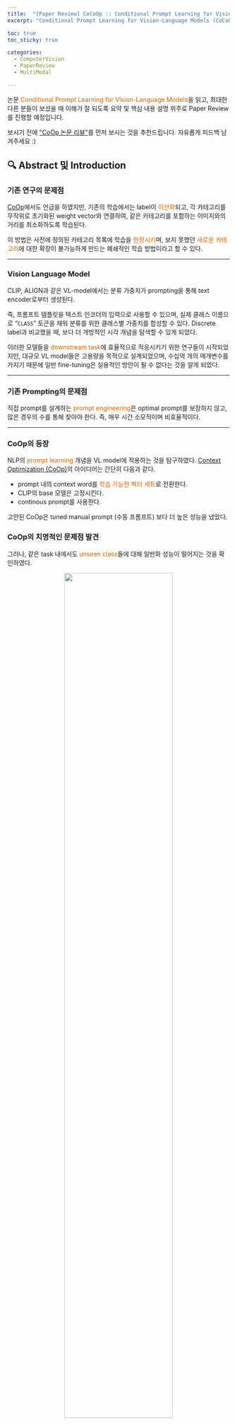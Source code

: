 ```yaml
---
title:  "[Paper Review] CoCoOp :: Conditional Prompt Learning for Vision-Language Models"
excerpt: "Conditional Prompt Learning for Vision-Language Models (CoCoOp) 논문 리뷰"

toc: true
toc_sticky: true

categories:
  - ComputerVision 
  - PaperReview
  - MultiModal

---
```


논문 <font style="color:hsl(27, 100%, 43%)">Conditional Prompt Learning for Vision-Language Models</font>을 읽고, 
최대한 다른 분들이 보셨을 때 이해가 잘 되도록 요약 및 핵심 내용 설명 위주로 Paper Review를 진행할 예정입니다.

보시기 전에 ["CoOp 논문 리뷰"](https://m2nja201.github.io/computervision/paperreview/multimodal/CoOp/)를 먼저 보시는 것을 추천드립니다.
자유롭게 피드백 남겨주세요 :)

## 🔍 Abstract 및 Introduction
### 기존 연구의 문제점
[CoOp](https://m2nja201.github.io/computervision/paperreview/multimodal/CoOp/)에서도 언급을 하였지만, 기존의 학습에서는 label이 <font style="color:hsl(27, 100%, 43%)">이산화</font>되고, 각 카테고리를 무작위로 초기화된 weight vector와 연결하여, 같은 카테고리를 포함하는 이미지와의 거리를 최소화하도록 학습된다.

이 방법은 사전에 정의된 카테고리 목록에 학습을 <font style="color:hsl(27, 100%, 43%)">한정시키</font>며, 보지 못했던 <font style="color:hsl(27, 100%, 43%)">새로운 카테고리</font>에 대한 확장이 불가능하게 만드는 폐쇄적인 학습 방법이라고 할 수 있다.

<hr>

### Vision Language Model
CLIP, ALIGN과 같은 VL-model에서는 분류 가중치가 prompting을 통해 text encoder로부터 생성된다.

즉, 프롬프트 템플릿을 텍스트 인코더의 입력으로 사용할 수 있으며, 실제 클래스 이름으로 “``CLASS``” 토큰을 채워 분류를 위한 클래스별 가중치를 합성할 수 있다. Discrete label과 비교했을 때, 보다 더 개방적인 시각 개념을 탐색할 수 있게 되었다.

이러한 모델들을 <font style="color:hsl(27, 100%, 43%)">downstream task</font>에 효율적으로 적응시키기 위한 연구들이 시작되었지만, 대규모 VL model들은 고용량을 목적으로 설계되었으며, 수십억 개의 매개변수를 가지기 때문에 일반 fine-tuning은 실용적인 방안이 될 수 없다는 것을 알게 되었다.

<hr>

### 기존 Prompting의 문제점
직접 prompt를 설계하는 <font style="color:hsl(27, 100%, 43%)">prompt engineering</font>은 optimal prompt를 보장하지 않고, 많은 경우의 수를 통해 찾아야 한다.
즉, 매우 시간 소모적이며 비효율적이다.

<hr>

### CoOp의 등장
NLP의 <font style="color:hsl(27, 100%, 43%)">prompt learning</font> 개념을 VL model에 적용하는 것을 탐구하였다.
[Context Optimization (CoOp)](https://m2nja201.github.io/computervision/paperreview/multimodal/CoOp/)의 아이디어는 간단히 다음과 같다.
- prompt 내의 context word를 <font style="color:hsl(27, 100%, 43%)">학습 가능한 벡터 세트</font>로 전환한다.
- CLIP의 base 모델은 고정시킨다.
- continous prompt를 사용한다.

고안된 CoOp은 tuned manual prompt (수동 프롬프트) 보다 더 높은 성능을 냈었다.

### CoOp의 치명적인 문제점 발견
그러나, 같은 task 내에서도 <font style="color:hsl(27, 100%, 43%)">unseen class</font>들에 대해 일반화 성능이 떨어지는 것을 확인하였다.

<center>
<img src="https://github.com/m2nja201/m2nja201.github.io/assets/80443295/3b1a8545-c964-4747-9399-24e87178c497" width="70%" height="70%"></center>

위와 같이 ``Arrival gate``와 ``Cathedral``과 같이 <font style="color:hsl(27, 100%, 43%)">Dataset에 존재하는 base class</font>에 대한 성능은 CoOp의 성능이 좋은 것을 확인할 수 있다.

<center>
<img src="https://github.com/m2nja201/m2nja201.github.io/assets/80443295/d27e6dd9-d61f-48d9-af02-14a259d09b63" width="70%" height="70%"></center>

그러나 같은 범주인 scene understanding에 속하여도, <font style="color:hsl(27, 100%, 43%)">Dataset에 존재하지 않는 wider unseen class</font>에서는 일반화 요소를 포착하지 못하는 것을 볼 수 있다.

이러한 문제는 <font style="color:hsl(27, 100%, 43%)">CoOp의 정적 설계</font>에 의해 발생한다고 주장한다. 즉 한 번 학습되면 context가 <font style="color:hsl(27, 100%, 43%)">고정</font>되기 때문에 <font style="color:hsl(27, 100%, 43%)">특정한 class set</font>에만 최적화 되는 것이다.

<hr>

### CoCoOp의 소개
일반화 문제를 해결하기 위해, <font style="color:hsl(27, 100%, 43%)">Conditional prompt learning</font>인 <font style="color:hsl(27, 100%, 43%)">Conditional Context Optimization (CoCoOp)</font> 방법을 소개한다.

#### ➡️ 핵심 아이디어
- prompt를 고정시키지 않고, 각 <font style="color:hsl(27, 100%, 43%)">input instance (image)</font>에 따라 prompt를 <font style="color:hsl(27, 100%, 43%)">조건화</font>한다.
- CoOp을 확장하여 각 이미지에 대해 <font style="color:hsl(27, 100%, 43%)">input-conditional token</font>을 생성하는 <font style="color:hsl(27, 100%, 43%)">경량 신경망</font>을 추가로 학습하며, 이는 학습 가능한 context vector와 결합된다.

#### ➡️ <font style="color:hsl(27, 100%, 43%)">instance-conditional prompt</font>를 통해 더 일반화 시킬 수 있는 이유
특정한 class만을 위하기 보다, 각 <font style="color:hsl(27, 100%, 43%)">instance들을 특정</font> 짓도록 최적화 되어 있기 때문이다.

<hr>

### Contributions
- 존재하지 않던 <font style="color:hsl(27, 100%, 43%)">unseen classes</font>에 대해서 manual prompts 간의 격차를 매우 줄일 수 있었고, 보다 더 좋은 성능을 얻을 수 있었다.
- CoOp보다 더 강한 <font style="color:hsl(27, 100%, 43%)">도메인 일반화</font> 성능을 도출 할 수 있다.
- 학습된 context가 극적으로 다른 클래스를 가진 다른 작업으로 전환될 때, CoOp의 성능을 명확한 margin으로 능가하기 때문에, 더 큰 규모에서 성공할 수 있는 잠재력을 가지고 있다.

<br>

## 🔍 Related Works
※ [CoOp 논문](https://m2nja201.github.io/computervision/paperreview/multimodal/CoOp/)과 거의 유사하기 때문에 해당 게시글을 참고해주세요.

<br>

## 🔍 Methodology
전체적인 architecture는 다음과 같다.
<center><img src="https://github.com/m2nja201/m2nja201.github.io/assets/80443295/3c887494-7d7b-4f87-ac66-dd156a1d576f" width="70%"></center>

<hr>

### CLIP (contrastive language-image pre-training) backbone 사용

<center><img src="https://github.com/m2nja201/m2nja201.github.io/assets/80443295/6609e8e6-ff21-4982-9f13-82d96e227b39" width="50%"> <img src="https://github.com/m2nja201/m2nja201.github.io/assets/80443295/f9d5d5e8-6831-4e96-9558-acce99cd5dcf" width="40%"></center>

- 두 개의 인코더 (Image Encoder, Text Encoder) 를 사용하여 구축했다.
- Image Encoder는 ResNet 혹은 ViT이며, 이미지를 특징 벡터로 변환한다.
- Text Encoder는 Transformer로 단어 토큰의 시퀀스를 입력 받아 벡터화된 표현을 생성한다.
- Loss : 두 modality의 결합된 embedding space를 학습하기 위해 contrastive loss를 채택하였다.
  - matched pair에 대해선, <font style="color:hsl(27, 100%, 43%)">cosine similarity</font>를 최대화
  - unmatched pair에 대해선, cosine similarity를 최소화

<hr>

### CoOp 적용
<center><img src="https://github.com/m2nja201/m2nja201.github.io/assets/80443295/499f1dcf-3a29-413f-a74e-e8c5d00799dc" width="50%"></center>

- 끝까지 학습할 수 있는 <font style="color:hsl(27, 100%, 43%)">continuous vector</font>를 사용하여 각 context token을 모델링한다.

``a photo of a ~``라는 context를 사용하는 대신, word embedding과 동일한 차원을 가진 <font style="color:hsl(27, 100%, 43%)">학습 가능한 context vector`` ``{v1, v2, ... , vM}``을 사용하는 것이다.
즉, 완성된 prompt는 ``{v1, v2, ... , vM, ci}``이다.

<hr>

### CoCoOp 적용
<center><img src="https://github.com/m2nja201/m2nja201.github.io/assets/80443295/bfc925cb-b1d3-4a4f-afca-748aa11ccef0" width="40%"> <img src="https://github.com/m2nja201/m2nja201.github.io/assets/80443295/ba73b852-86e0-49d0-b1a0-e0199c5bd9db" width="30%"></center>

- 특정 클래스 집합에서 <font style="color:hsl(27, 100%, 43%)">instance-conditional context</font>가 focus를 이동시켜 <font style="color:hsl(27, 100%, 43%)">overfitting</font>을 줄이고, 각 input instance에 초점을 맞춤으로써 일반화의 능력이 더 높아진다.

#### ➡️ 구현 방식
M개의 신경망을 구축하여, M개의 context token을 얻는 것을 처음 고안하였으나, 이는 신경망 하나의 크기에 M배가 필요하다. 그래서 본 논문에서는 효율적인 매개변수 설계를 다음과 같이 제안한다.

M개의 <font style="color:hsl(27, 100%, 43%)">context vector</font> 위에 각 입력에 대한 <font style="color:hsl(27, 100%, 43%)">conditional token(vector)</font>를 생성하는 경량 신경망인 <font style="color:hsl(27, 100%, 43%)">Meta-Net</font>를 학습하여 context vector와 결합시킨다.

#### ➡️ Meta Net
- Input : Image Encoder에 의해 생성된 출력 feature
- 두 층의 병목 구조 (Linear-ReLU-Linear) 로 구축
- 은닉층에서는 입력 차원을 16배 줄임

<br>

## 🔍 Experiments
다음 세 가지와 부수적인 내용에 대해 실험을 진행하였다.
1. Dataset 내 base class에서 새로운 class로의 일반화
2. Dataset간의 전이 (cross-dataset)
3. 도메인 일반화 능력

### Dataset과 Training Detais
#### Dataset
ImageNet, Caltech101, OxfordPets, StanfordCars, Flowers102, Food101, FGVCAircraft, SUN397, UCF101, DTD, EuroSAT

#### Training Details
CLIP에서 가장 좋은 vision backbone인 ViT-B/16을 사용하였다. CoOp에서는 더 짧은 context length와 좋은 initialization이 더 나은 성능과 도메인 변화에 대한 강인성을 이끌어낼 수 있다고 하였다. 그래서 context length를 4로 고정하고, ``a photo of a``의 사전 훈련된 word embedding을 사용하여 초기화했다고 한다.
> 근데 실제로 CoOp 논문을 보면, 초기화 방법에서의 무작위 초기화와 단어 임베딩 기반 초기화의 성능차이는 거의 없던 것으로 확인할 수 있어서 의문이다.

<hr>

### [1] Generalization from Base to New Classes
<center><img src="https://github.com/m2nja201/m2nja201.github.io/assets/80443295/a2b29212-f35f-4f3f-9e19-f5e1039fd1f4" width="30%"> <img src="https://github.com/m2nja201/m2nja201.github.io/assets/80443295/655e711a-3587-40dd-92ac-d30bb0087865" width="50%"></center>

왼쪽 표를 보면 알 수 있듯이, Base class와 New class에 대한 정확도 수치가 현저하게 다르다. 11개 Dataset에 대한 평균 성능 중 New class에 대한 정확도는 CLIP이 가장 높았지만, CoOp의 일반화 성능이 나머지 두 방법에 대해 현저히 떨어지는 것을 확인할 수 있었다.

<font style="color:hsl(27, 100%, 43%)">Base와 New의 평균 값</font>은 FGVCAircraft를 제외하고 <font style="color:hsl(27, 100%, 43%)">CoCoOp</font>이 가장 높은 성능을 보였다. 즉, CoCoOp은 New Class에서의 정확도를 ``63.22% -> 71.69%``로 향상 시켰다.

오른쪽 그래프는 CoOp에 비해 높아진 CoCoOp의 성능 척도를 보여준다.

<center><img src="https://github.com/m2nja201/m2nja201.github.io/assets/80443295/770ba1b6-f5c3-453d-8837-6ea2afa68367" width="30%"></center> 

본 표는 Base class에 대한 CoCoOp의 성능 향상 척도를 보여주는데, Base class에 대해서는 CoOp보다 성능이 낮은 것을 확인할 수 있다. 이는 CoOp이 기본 클래스에 특화되어 최적화 하는 반면, CoCoOp은 전체 작업에 걸쳐 일반화를 얻기 위해 <font style="color:hsl(27, 100%, 43%)">각 instance에 대해 최적화</font>하여 타당한 결과이다.

그러나 주목할 점은, Base class에 대해 낮아진 정확도가 6/9개의 dataset에서 3% 미만이었고, 이는 <font style="color:hsl(27, 100%, 43%)">unseen class</font>에서의 이득으로 상쇄된다.

